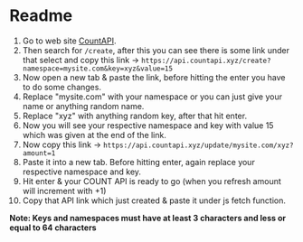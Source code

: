# Readme
1. Go to web site [CountAPI](https://countapi.xyz/).
2. Then search for `/create`, after this you can see there is some link under that select and copy this link -> `https://api.countapi.xyz/create?namespace=mysite.com&key=xyz&value=15` 
3. Now open a new tab & paste the link, before hitting the enter you have to do some changes.
4. Replace "mysite.com" with your namespace or you can just give your name or anything random name. 
5. Replace "xyz" with anything random key, after that hit enter.
6. Now you will see your respective namespace and key with value 15 which was given at the end of the link.
7. Now copy this link -> `https://api.countapi.xyz/update/mysite.com/xyz?amount=1`
8. Paste it into a new tab. Before hitting enter, again replace your respective namespace and key.
9. Hit enter & your COUNT API is ready to go (when you refresh amount will increment with +1) 
10. Copy that API link which just created & paste it under js fetch function.

**Note: Keys and namespaces must have at least 3 characters and less or equal to 64 characters**
